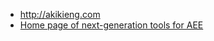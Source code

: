 * http://akikieng.com
* [Home page of next-generation tools for AEE](https://akikieng.github.io/ng-home)
